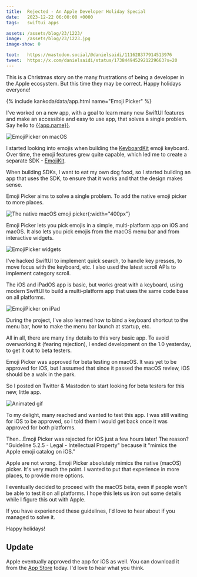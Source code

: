 ```yaml
---
title:  Rejected - An Apple Developer Holiday Special
date:   2023-12-22 06:00:00 +0000
tags:   swiftui apps

assets: /assets/blog/23/1223/
image:  /assets/blog/23/1223.jpg
image-show: 0

toot:   https://mastodon.social/@danielsaidi/111628377914513976
tweet:  https://x.com/danielsaidi/status/1738449452921229663?s=20
---
```


This is a Christmas story on the many frustrations of being a developer in the Apple ecosystem. But this time they may be correct. Happy holidays everyone!

{% include kankoda/data/app.html name="Emoji Picker" %}

I've worked on a new app, with a goal to learn many new SwiftUI features and make an accessible and easy to use app, that solves a single problem. Say hello to [{{app.name}}]({{app.url}}).

![EmojiPicker on macOS]({{page.assets}}emojipicker-macos.jpg)

I started looking into emojis when building the [KeyboardKit](https://keyboardkit.com) emoji keyboard. Over time, the emoji features grew quite capable, which led me to create a separate SDK - [EmojiKit](https://github.com/danielsaidi/emojikit).

When building SDKs, I want to eat my own dog food, so I started building an app that uses the SDK, to ensure that it works and that the design makes sense.

Emoji Picker aims to solve a single problem. To add the native emoji picker to more places. 

![The native macOS emoji picker]({{page.assets}}emojipicker-native.jpg){:width="400px"}

Emoji Picker lets you pick emojis in a simple, multi-platform app on iOS and macOS. It also lets you pick emojis from the macOS menu bar and from interactive widgets.

![EmojiPicker widgets]({{page.assets}}emojipicker-widgets.jpg)

I've hacked SwiftUI to implement quick search, to handle key presses, to move focus with the keyboard, etc. I also used the latest scroll APIs to implement category scroll.

The iOS and iPadOS app is basic, but works great with a keyboard, using modern SwiftUI to build a multi-platform app that uses the same code base on all platforms.

![EmojiPicker on iPad]({{page.assets}}emojipicker-ios.jpg)

During the project, I've also learned how to bind a keyboard shortcut to the menu bar, how to make the menu bar launch at startup, etc.

All in all, there are many tiny details to this very basic app. To avoid overworking it (fearing rejection), I ended development on the 1.0 yesterday, to get it out to beta testers.

Emoji Picker was approved for beta testing on macOS. It was yet to be approved for iOS, but I assumed that since it passed the macOS review, iOS should be a walk in the park. 

So I posted on Twitter & Mastodon to start looking for beta testers for this new, little app.

![Animated gif](https://media.tenor.com/TZiOh8PEPAwAAAAN/i-was-too-naive-and-innocent-gautam-gulati.png)

To my delight, many reached and wanted to test this app. I was still waiting for iOS to be approved, so I told them I would get back once it was approved for both platforms.

Then...Emoji Picker was rejected for iOS just a few hours later! The reason? "Guideline 5.2.5 - Legal - Intellectual Property" because it "mimics the Apple emoji catalog on iOS."

Apple are not wrong. Emoji Picker absolutely mimics the native (macOS) picker. It's very much the point. I wanted to put that experience in more places, to provide more options.

I eventually decided to proceed with the macOS beta, even if people won't be able to test it on all platforms. I hope this lets us iron out some details while I figure this out with Apple.

If you have experienced these guidelines, I'd love to hear about if you managed to solve it. 

Happy holidays!


## Update

Apple eventually approved the app for iOS as well. You can download it from the [App Store]({{app.appstore}}) today. I'd love to hear what you think.